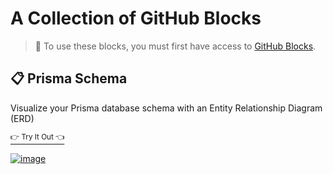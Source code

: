 # A Collection of GitHub Blocks

>📣 To use these blocks, you must first have access to [GitHub Blocks](https://blocks.githubnext.com/).

## 📋 Prisma Schema

Visualize your Prisma database schema with an Entity Relationship Diagram (ERD)

[<sup>👉 Try It Out 👈</sup>](https://blocks.githubnext.com/hackclub/slash-z/blob/master/prisma/schema.prisma?blockKey=garyhtou__blocks__prisma-schema-erd)

[![image](https://user-images.githubusercontent.com/20099646/205215166-9ab3a9f4-98ac-4046-affa-16a4d1714cff.png)](https://blocks.githubnext.com/hackclub/slash-z/blob/master/prisma/schema.prisma?blockKey=garyhtou__blocks__prisma-schema-erd)
